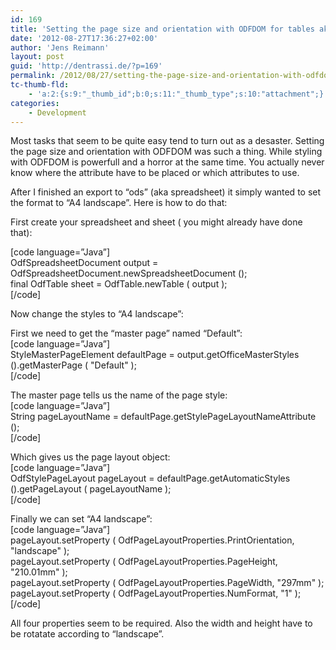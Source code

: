 ```yaml
---
id: 169
title: 'Setting the page size and orientation with ODFDOM for tables aka spreadsheets'
date: '2012-08-27T17:36:27+02:00'
author: 'Jens Reimann'
layout: post
guid: 'http://dentrassi.de/?p=169'
permalink: /2012/08/27/setting-the-page-size-and-orientation-with-odfdom-for-tables-aka-spreadsheets/
tc-thumb-fld:
    - 'a:2:{s:9:"_thumb_id";b:0;s:11:"_thumb_type";s:10:"attachment";}'
categories:
    - Development
---
```


Most tasks that seem to be quite easy tend to turn out as a desaster. Setting the page size and orientation with ODFDOM was such a thing. While styling with ODFDOM is powerfull and a horror at the same time. You actually never know where the attribute have to be placed or which attributes to use.

<!-- more -->

After I finished an export to “ods” (aka spreadsheet) it simply wanted to set the format to “A4 landscape”. Here is how to do that:

First create your spreadsheet and sheet ( you might already have done that):

\[code language=”Java”\]  
OdfSpreadsheetDocument output = OdfSpreadsheetDocument.newSpreadsheetDocument ();  
final OdfTable sheet = OdfTable.newTable ( output );  
\[/code\]

Now change the styles to “A4 landscape”:

First we need to get the “master page” named “Default”:  
\[code language=”Java”\]  
StyleMasterPageElement defaultPage = output.getOfficeMasterStyles ().getMasterPage ( "Default" );  
\[/code\]

The master page tells us the name of the page style:  
\[code language=”Java”\]  
String pageLayoutName = defaultPage.getStylePageLayoutNameAttribute ();  
\[/code\]

Which gives us the page layout object:  
\[code language=”Java”\]  
OdfStylePageLayout pageLayout = defaultPage.getAutomaticStyles ().getPageLayout ( pageLayoutName );  
\[/code\]

Finally we can set “A4 landscape”:  
\[code language=”Java”\]  
pageLayout.setProperty ( OdfPageLayoutProperties.PrintOrientation, "landscape" );  
pageLayout.setProperty ( OdfPageLayoutProperties.PageHeight, "210.01mm" );  
pageLayout.setProperty ( OdfPageLayoutProperties.PageWidth, "297mm" );  
pageLayout.setProperty ( OdfPageLayoutProperties.NumFormat, "1" );  
\[/code\]

All four properties seem to be required. Also the width and height have to be rotatate according to “landscape”.
